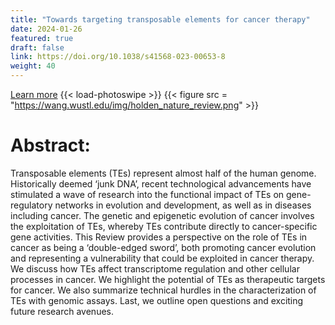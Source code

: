 ```yaml
---
title: "Towards targeting transposable elements for cancer therapy"
date: 2024-01-26
featured: true
draft: false
link: https://doi.org/10.1038/s41568-023-00653-8
weight: 40
---
```


[Learn more](https://doi.org/10.1038/s41568-023-00653-8)
{{< load-photoswipe >}}
{{< figure src = "https://wang.wustl.edu/img/holden_nature_review.png" >}}

# Abstract:

Transposable elements (TEs) represent almost half of the human genome. Historically deemed ‘junk DNA’, recent technological advancements have stimulated a wave of research into the functional impact of TEs on gene-regulatory networks in evolution and development, as well as in diseases including cancer. The genetic and epigenetic evolution of cancer involves the exploitation of TEs, whereby TEs contribute directly to cancer-specific gene activities. This Review provides a perspective on the role of TEs in cancer as being a ‘double-edged sword’, both promoting cancer evolution and representing a vulnerability that could be exploited in cancer therapy. We discuss how TEs affect transcriptome regulation and other cellular processes in cancer. We highlight the potential of TEs as therapeutic targets for cancer. We also summarize technical hurdles in the characterization of TEs with genomic assays. Last, we outline open questions and exciting future research avenues.
